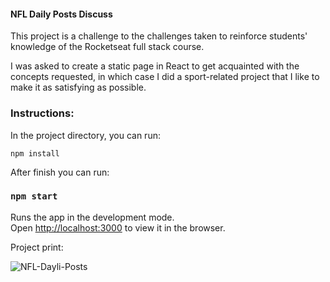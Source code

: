 #### NFL Daily Posts Discuss

This project is a challenge to the challenges taken to reinforce students' knowledge of the Rocketseat full stack course.

I was asked to create a static page in React to get acquainted with the concepts requested, in which case I did a sport-related project that I like to make it as satisfying as possible.

### Instructions:

In the project directory, you can run:

`npm install`

After finish you can run:

### `npm start`

Runs the app in the development mode.<br>
Open [http://localhost:3000](http://localhost:3000) to view it in the browser.

Project print:

![NFL-Dayli-Posts](https://user-images.githubusercontent.com/47576846/63369804-1990c580-c357-11e9-84d2-29830caeb6da.png)
